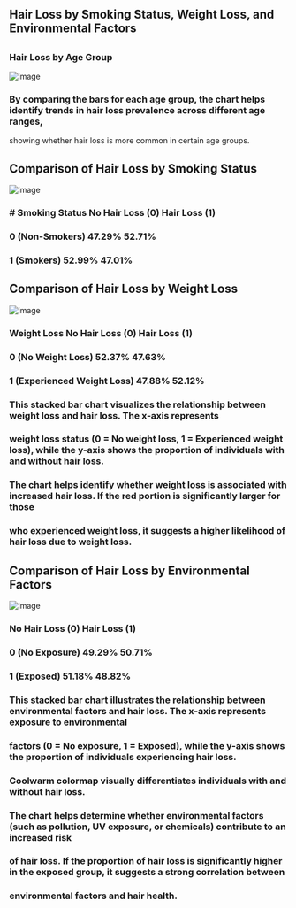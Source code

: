 ## Hair Loss by Smoking Status, Weight Loss, and Environmental Factors
##
### Hair Loss by Age Group
![image](https://github.com/user-attachments/assets/2dabfd8f-9a8a-4341-8eff-dec4826b821e)
### By comparing the bars for each age group, the chart helps identify trends in hair loss prevalence across different age ranges, 
showing whether hair loss is more common in certain age groups.
##
## Comparison of Hair Loss by Smoking Status

![image](https://github.com/user-attachments/assets/d40e1dcc-0e01-4ccc-b634-b02a6a206eb7)
### # Smoking Status	No Hair Loss (0)	Hair Loss (1)
### 0 (Non-Smokers)	47.29%	52.71%
### 1 (Smokers)	52.99%	47.01%
##
## Comparison of Hair Loss by Weight Loss
![image](https://github.com/user-attachments/assets/e8246451-3d3c-4dbd-8f56-c1867744c159)
### Weight Loss	No Hair Loss (0)	Hair Loss (1)
### 0 (No Weight Loss)	52.37%	47.63%
### 1 (Experienced Weight Loss)	47.88%	52.12%
### This stacked bar chart visualizes the relationship between weight loss and hair loss. The x-axis represents 
### weight loss status (0 = No weight loss, 1 = Experienced weight loss), while the y-axis shows the proportion of individuals with and without hair loss.
### The chart helps identify whether weight loss is associated with increased hair loss. If the red portion is significantly larger for those 
### who experienced weight loss, it suggests a higher likelihood of hair loss due to weight loss.
##
## Comparison of Hair Loss by Environmental Factors
![image](https://github.com/user-attachments/assets/ec79603b-bb7c-4783-8a68-ecfa6085eb05)

### No Hair Loss (0)	Hair Loss (1)
### 0 (No Exposure)	49.29%	50.71%
### 1 (Exposed)	51.18%	48.82%
### This stacked bar chart illustrates the relationship between environmental factors and hair loss. The x-axis represents exposure to environmental 
### factors (0 = No exposure, 1 = Exposed), while the y-axis shows the proportion of individuals experiencing hair loss.
### Coolwarm colormap visually differentiates individuals with and without hair loss.
### The chart helps determine whether environmental factors (such as pollution, UV exposure, or chemicals) contribute to an increased risk 
### of hair loss. If the proportion of hair loss is significantly higher in the exposed group, it suggests a strong correlation between 
### environmental factors and hair health.
